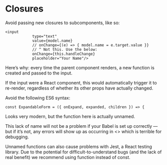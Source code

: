 # Closures

Avoid passing new closures to subcomponents, like so:

```
<input
            type="text"
            value={model.name}
            // onChange={(e) => { model.name = e.target.value }}
            // ^ Not this. Use the below:
            onChange={this.handleChange}
            placeholder="Your Name"/>

```

Here’s why: every time the parent component renders, a new function is created and passed to the input.

If the input were a React component, this would automatically trigger it to re-render, regardless of whether its other props have actually changed.


Avoid the following ES6 syntax:

`const ExpandableForm = ({ onExpand, expanded, children }) => {`

Looks very modern, but the function here is actually unnamed.

This lack of name will not be a problem if your Babel is set up correctly — but if it’s not, any errors will show up as occurring in <<anonymous>> which is terrible for debugging.

Unnamed functions can also cause problems with Jest, a React testing library. Due to the potential for difficult-to-understand bugs (and the lack of real benefit) we recommend using function instead of const.
